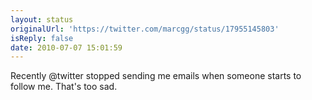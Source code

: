 ```yaml
---
layout: status
originalUrl: 'https://twitter.com/marcgg/status/17955145803'
isReply: false
date: 2010-07-07 15:01:59
---
```


Recently @twitter stopped sending me emails when someone starts to follow me. That's too sad.
